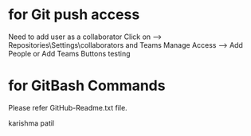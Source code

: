 for Git push access 
====================
Need to add user as a collaborator
Click on --> Repositories\Settings\collaborators and Teams
Manage Access --> Add People or Add Teams Buttons testing

for GitBash Commands 
====================
Please refer GitHub-Readme.txt file.

karishma patil
